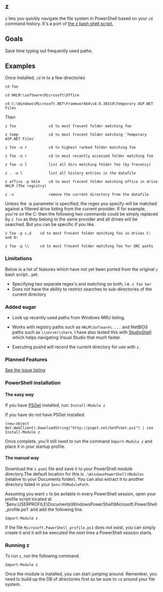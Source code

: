 ## z

z lets you quickly navigate the file system in PowerShell based on your `cd` command history. It's a port of [the z bash shell script.](README)

## Goals

Save time typing out frequently used paths.

## Examples

Once installed, `cd` in to a few directories

`cd foo`

`cd HKLM:\software\Microsoft\Office`

`cd C:\Windows\Microsoft.NET\Framework64\v4.0.30319\Temporary ASP.NET Files`

Then

	z foo				cd to most frecent folder matching foo
	
	z temp				cd to most frecent folder matching `Temporary ASP.NET Files`

	z foo -o r			cd to highest ranked folder matching foo

	z foo -o r			cd to most recently accessed folder matching foo

	z foo -o l			list all dirs matching folder foo (by frecency)
	
	z . -o l			list all history entries in the datafile

	z office -p hklm	cd to most frecent folder matching office in drive HKLM (The registry)
	
	z -x				remove the current directory from the datafile

Unless the -p parameter is specified, the regex you specify will be matched against a filtered drive listing from the current provider. If for example, you're on the C: then the following two commands could be simply replaced by `z foo` as they belong to the same provider and all drives will be searched. But you can be specific if you like.

	z foo -p c,d	cd to most frecent folder matching foo in drives C: and D:
	
	z foo -p \\ 	cd to most frecent folder matching foo for UNC paths

### Limitations

Below is a list of features which have not yet been ported from the original `z` bash script...yet.

* Specifying two separate regex's and matching on both, i.e. `z foo bar`
* Does not have the ability to restrict searches to sub-directories of the current directory

### Added sugar

* Look up recently used paths from Windows MRU listing.

* Works with registry paths such as `HKLM\Software\....` and NetBIOS paths such as `\\server\share`. I have also tested this with [StudioShell](https://studioshell.codeplex.com/) which helps navigating Visual Studio that much faster.

* Executing pushd will record the current directory for use with `z`.

### Planned Features

[See the issue listing](https://github.com/vincpa/z/issues)

### PowerShell installation

#### The easy way

If you have [PSGet](http://psget.net/) installed, run: `Install-Module z`

If you have do not have PSGet installed:

`(new-object Net.WebClient).DownloadString("http://psget.net/GetPsGet.ps1") | iex`<br/>
`Install-Module z`

Once complete, you'll still need to run the command `Import-Module z` and place it in your startup profile.

#### The manual way
Download the `z.psm1` file and save it to your PowerShell module directory.The default location for this is `.\WindowsPowerShell\Modules` (relative to your Documents folder). You can also extract it to another directory listed in your `$env:PSModulePath`. 

Assuming you want `z` to be avilable in every PowerShell session, open your profile script located at '$env:USERPROFILE\Documents\WindowsPowerShell\Microsoft.PowerShell_profile.ps1' and add the following line.

`Import-Module z`

If the file `Microsoft.PowerShell_profile.ps1` does not exist, you can simply create it and it will be executed the next time a PowerShell session starts.

### Running z

To run `z`, run the following command.

	Import-Module z

Once the module is installed, you can start jumping around. Remember, you need to build up the DB of directories first so be sure to `cd` around your file system.
